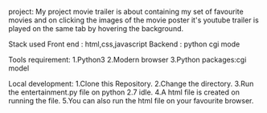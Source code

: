 project:
My project movie trailer is about containing my set of favourite movies and on clicking the images of the movie poster it's youtube trailer is played on the same tab by hovering the background.

Stack used
Front end : html,css,javascript
Backend : python cgi mode

Tools requirement:
1.Python3
2.Modern browser
3.Python packages:cgi model

Local development:
1.Clone this Repository.
2.Change the directory.
3.Run the entertainment.py file on python 2.7 idle.
4.A html file is created on running the file.
5.You can also run the html file on your favourite browser.
